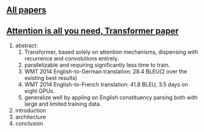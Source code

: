 ## [All papers](../papers.md)
## [Attention is all you need, Transformer paper](https://arxiv.org/pdf/1706.03762.pdf)
1. abstract:
    1. Transformer, based solely on attention mechanisms, dispensing with recurrence and convolutions entirely.
    2. parallelizable and requiring significantly less time to train.
    3. WMT 2014 English-to-German translation: 28.4 BLEU(2 over the existing best results)
    4. WMT 2014 English-to-French translation: 41.8 BLEU, 3.5 days on eight GPUs.
    5. generalize well by appling on English constituency parsing both with large and limited training data. 
2. introduction
3. architecture 
4. conclusion
